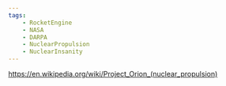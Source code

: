```yaml
---
tags:
    - RocketEngine
    - NASA
    - DARPA
    - NuclearPropulsion
    - NuclearInsanity
---
```


https://en.wikipedia.org/wiki/Project_Orion_(nuclear_propulsion)
